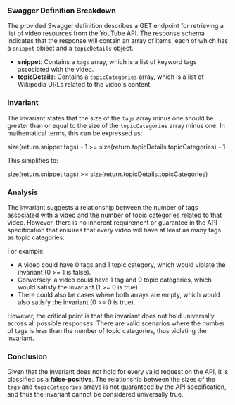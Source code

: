 ### Swagger Definition Breakdown
The provided Swagger definition describes a GET endpoint for retrieving a list of video resources from the YouTube API. The response schema indicates that the response will contain an array of items, each of which has a `snippet` object and a `topicDetails` object. 

- **snippet**: Contains a `tags` array, which is a list of keyword tags associated with the video.
- **topicDetails**: Contains a `topicCategories` array, which is a list of Wikipedia URLs related to the video's content.

### Invariant
The invariant states that the size of the `tags` array minus one should be greater than or equal to the size of the `topicCategories` array minus one. In mathematical terms, this can be expressed as:

size(return.snippet.tags) - 1 >= size(return.topicDetails.topicCategories) - 1

This simplifies to:

size(return.snippet.tags) >= size(return.topicDetails.topicCategories)

### Analysis
The invariant suggests a relationship between the number of tags associated with a video and the number of topic categories related to that video. However, there is no inherent requirement or guarantee in the API specification that ensures that every video will have at least as many tags as topic categories. 

For example:
- A video could have 0 tags and 1 topic category, which would violate the invariant (0 >= 1 is false).
- Conversely, a video could have 1 tag and 0 topic categories, which would satisfy the invariant (1 >= 0 is true).
- There could also be cases where both arrays are empty, which would also satisfy the invariant (0 >= 0 is true).

However, the critical point is that the invariant does not hold universally across all possible responses. There are valid scenarios where the number of tags is less than the number of topic categories, thus violating the invariant.

### Conclusion
Given that the invariant does not hold for every valid request on the API, it is classified as a **false-positive**. The relationship between the sizes of the `tags` and `topicCategories` arrays is not guaranteed by the API specification, and thus the invariant cannot be considered universally true.
